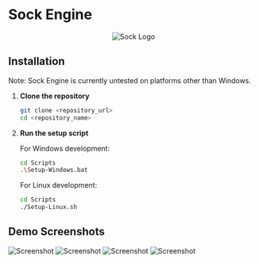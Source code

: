 # Sock Engine

<div align="center">
  <img src="Assets/Branding/sockenginelogo.png" alt="Sock Logo">
</div>

## Installation
Note: Sock Engine is currently untested on platforms other than Windows.

1. **Clone the repository**

   ```sh
   git clone <repository_url>
   cd <repository_name>
   ```

2. **Run the setup script**
   
   For Windows development:
   ```sh
   cd Scripts
   .\Setup-Windows.bat
   ```

   For Linux development:
   ```sh
   cd Scripts
   ./Setup-Linux.sh
   ```

## Demo Screenshots
![Screenshot](/demo/scene1.png)
![Screenshot](/demo/scene2.png)
![Screenshot](/demo/norm_debug.png)
![Screenshot](/demo/spec_debug.png)

